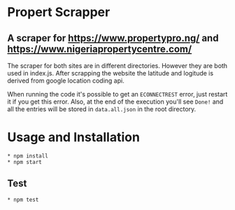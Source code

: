 # Propert Scrapper
## A scraper for https://www.propertypro.ng/ and https://www.nigeriapropertycentre.com/

 The scraper for both sites are in different directories. However they are both used in index.js. 
 After scrapping the website the latitude and logitude is derived from google location coding api.

 When running the code it's possible to get an `ECONNECTREST` error, just restart it if you get this error.
 Also, at the end of the execution you'll see `Done!` and all the entries will be stored in `data.all.json`
 in the root directory.
 
# Usage and Installation	
	* npm install
	* npm start

## Test
	* npm test